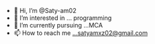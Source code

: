 - 👋 Hi, I’m @Saty-am02
- 👀 I’m interested in ... programming
- 🌱 I’m currently pursuing ...MCA
- 📫 How to reach me ...satyamxz02@gmail.com
<!---
Saty-am02/Saty-am02 is a ✨ special ✨ repository because its `README.md` (this file) appears on your GitHub profile.
You can click the Preview link to take a look at your changes.
--->
